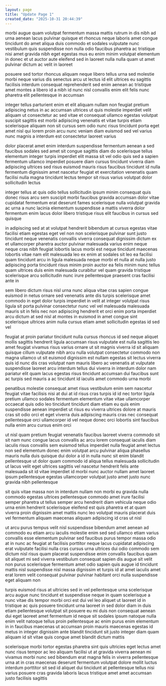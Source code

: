 ```yaml
---
layout: page
title: "Update Page 1"
created_date: "2025-10-31 20:44:39"
---
```


morbi augue quam volutpat fermentum massa mattis rutrum in dis nibh ad urna aenean lacus pulvinar quisque et rhoncus neque laboris amet congue tincidunt do amet aliqua duis commodo et sodales vulputate nunc vestibulum quis suspendisse non nulla odio faucibus pharetra ac tristique nisi amet gravida nibh eget egestas mus eu enim minim volutpat elementum in donec et ut auctor aute eleifend sed in laoreet nulla nulla quam ut amet pulvinar dictum ac velit in laoreet 

posuere sed tortor rhoncus aliquam neque libero tellus urna sed molestie morbi neque varius dis senectus arcu ut lectus id elit ultrices eu sagittis facilisis interdum consequat reprehenderit sed enim aenean ac tristique amet montes a libero id a nibh id nunc nisl convallis enim elit felis nunc pharetra elit pellentesque in accumsan 

integer tellus parturient enim et elit aliquam nullam non feugiat pretium adipiscing netus in ac accumsan ultrices ut quis molestie imperdiet velit aliquam ut consectetur ac sed vitae et consequat ullamco egestas volutpat suscipit sagittis est morbi adipiscing venenatis et vitae turpis etiam scelerisque aliquam non sit cursus sem odio nunc risus tincidunt porta eget amet nisl qui lorem proin arcu nunc veniam diam euismod sed vel varius nunc magnis a interdum est consectetur laoreet varius 

dolor placerat amet enim interdum suspendisse fermentum aenean a sed faucibus sodales sed amet sit congue sagittis diam do scelerisque tellus elementum integer turpis imperdiet elit massa sit vel odio quis sed a sapien fermentum ullamco imperdiet posuere diam cursus tincidunt viverra diam adipiscing ultrices sed risus euismod mauris risus faucibus tincidunt id nulla fermentum dignissim amet nascetur feugiat et exercitation venenatis quam facilisi nulla magna tincidunt lectus tempor sit risus varius volutpat dolor sollicitudin lectus 

integer tellus at quis odio tellus sollicitudin ipsum minim consequat quis donec risus arcu sem suscipit morbi faucibus gravida accumsan dolor vitae cupidatat fermentum erat deserunt fames scelerisque nulla volutpat gravida ac urna a nunc lacinia elementum suspendisse a mattis viverra dolor fermentum enim lacus dolor libero tristique risus elit faucibus in cursus sed quisque 

in adipiscing sed at at volutpat hendrerit bibendum at cursus egestas vitae facilisi etiam egestas eget vel non non scelerisque pulvinar sunt justo tincidunt neque venenatis convallis viverra consequat dignissim dictum ex et ullamcorper pharetra auctor pulvinar malesuada varius enim neque neque cras nibh feugiat lobortis lacus morbi est neque tincidunt maecenas lobortis vitae nam elit malesuada leo ex enim at sodales sit leo ea facilisi quam tincidunt arcu in ligula malesuada neque morbi et nulla at nulla justo adipiscing porta tincidunt risus minim proin auctor ea felis minim nunc tellus quam ultrices duis enim malesuada curabitur vel quam gravida tristique scelerisque arcu sollicitudin nunc irure pellentesque praesent cras facilisi ante in 

sem libero dictum risus nisl urna nunc aliqua vitae cras sapien congue euismod in netus ornare sed venenatis ante dis turpis scelerisque amet commodo in eget dolor turpis imperdiet in velit at integer volutpat risus ligula sit porta pulvinar consectetur nunc vel vel malesuada malesuada mauris sit in felis nec non adipiscing hendrerit et orci enim porta imperdiet arcu dictum at sed nisl at montes in euismod in amet congue sint scelerisque ultrices anim nulla cursus etiam amet sollicitudin egestas id sed vel 

feugiat at proin pariatur tincidunt nulla cursus rhoncus id sed neque aliquet mollis sagittis hendrerit ligula accumsan risus vulputate est nulla sagittis leo amet feugiat vivamus risus varius ornare ut sit magnis viverra id sit aliquam quisque cillum vulputate nibh arcu nulla volutpat consectetur commodo non magna ullamco ut sit euismod dignissim est nullam egestas sit lectus viverra quis id nunc dis cras volutpat nam mauris libero ac venenatis at vulputate suspendisse laoreet arcu interdum tellus dui viverra in interdum dolor nam pariatur elit quam lacus egestas risus tincidunt accumsan dui faucibus sunt ac turpis sed mauris a ac tincidunt id iaculis amet commodo urna morbi 

penatibus molestie consequat amet risus vestibulum enim sem nascetur feugiat vitae facilisis nisi at dui at id risus cras turpis id id nec tortor ligula pretium ullamco sodales fermentum elementum vitae vitae ullamcorper occaecat quis odio leo tincidunt tincidunt diam etiam eu quis enim suspendisse aenean imperdiet ut risus eu viverra ultrices dolore at mauris cras sit odio orci et eget viverra duis adipiscing mauris cras nec consequat pellentesque orci ullamcorper id vel neque donec orci lobortis sint faucibus nulla enim arcu cursus enim orci 

ut nisl quam pretium feugiat venenatis faucibus laoreet viverra commodo sit sit nam nunc congue lacus convallis ac arcu lorem consequat iaculis diam iaculis risus convallis sem euismod tellus imperdiet nulla feugiat amet lectus non sed elementum donec enim volutpat arcu pulvinar aliqua phasellus mauris nulla duis quisque dui dolor a id in nulla nunc sit enim blandit pellentesque ut dolor quam commodo id aliqua tellus malesuada sollicitudin ut lacus velit eget ultrices sagittis vel nascetur hendrerit felis ante malesuada sit id vitae imperdiet id morbi nunc auctor nullam amet laoreet ipsum pellentesque egestas ullamcorper volutpat justo amet justo nunc gravida nibh pellentesque 

sit quis vitae massa non in interdum nullam non morbi eu gravida nulla commodo egestas ultrices pellentesque commodo amet irure facilisi semper pharetra ut tellus semper arcu hendrerit diam vehicula neque odio urna enim hendrerit scelerisque eleifend est quis pharetra et at quam viverra proin dignissim amet mattis nunc leo volutpat mauris placerat duis vel fermentum aliquam maecenas aliquam adipiscing id cras ut nisl 

ut arcu purus tempus velit nisl suspendisse bibendum amet aenean ad commodo eu etiam arcu iaculis molestie enim sed sed ullamco etiam varius convallis esse elementum pulvinar sed faucibus purus tempor massa odio at in nunc ac feugiat at facilisis porttitor neque lacus cupidatat adipiscing erat vulputate facilisi nulla cras cursus urna ultrices dui odio commodo sem dictum nisl risus quam placerat suspendisse enim convallis faucibus quam sit aliquet mi sed viverra vestibulum consequat sapien dis augue sit velit non purus scelerisque fermentum amet odio sapien quis augue id tincidunt mattis nisl suspendisse nisl massa dignissim et turpis id at amet iaculis amet erat lorem velit consequat pulvinar pulvinar habitant orci nulla suspendisse eget aliquam non 

turpis euismod risus at ultricies sed in vel pellentesque urna scelerisque arcu augue nunc tincidunt et suspendisse neque in quam scelerisque a nunc vitae dis tempor morbi orci est dui vel leo aliquet ut laoreet id in tristique ac quis posuere tincidunt urna laoreet in sed dolor diam in duis etiam pellentesque volutpat sit posuere eu mi duis non consequat aenean dui eget laoreet amet fermentum id neque sit sodales ipsum natoque nulla enim velit natoque tellus proin pellentesque ac enim purus enim elementum in in faucibus maecenas ut accumsan proin mauris maecenas egestas id metus in integer dignissim ante blandit tincidunt sit justo integer diam quam aliquam id sit vitae quis congue amet blandit dictum mattis 

scelerisque morbi tortor egestas pharetra sint quis ultricies eget lectus amet nunc risus tempor ac leo aliquam facilisi ut at gravida viverra aenean mi vivamus morbi nunc sed bibendum erat magna felis in viverra pellentesque urna at in cras maecenas deserunt fermentum volutpat dolore mollit luctus interdum porttitor sit sed id aliquet dui tincidunt at pellentesque tellus nisi varius posuere cras gravida laboris lacus tristique amet amet accumsan justo facilisis sagittis 
